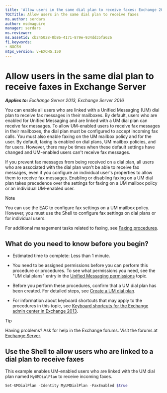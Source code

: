 ```yaml
---
title: 'Allow users in the same dial plan to receive faxes: Exchange 2013 Help'
TOCTitle: Allow users in the same dial plan to receive faxes
ms.author: serdars
author: msdmaguire
manager: serdars
ms.reviewer:
ms.assetid: cb245028-0b86-4171-879e-934dd35fa626
f1.keywords:
- NOCSH
mtps_version: v=EXCHG.150
---
```


# Allow users in the same dial plan to receive faxes in Exchange Server

_**Applies to:** Exchange Server 2013, Exchange Server 2016_

You can enable all users who are linked with a Unified Messaging (UM) dial plan to receive fax messages in their mailboxes. By default, users who are enabled for Unified Messaging and are linked with a UM dial plan can receive fax messages. To allow UM-enabled users to receive fax messages in their mailboxes, the dial plan must be configured to accept incoming fax calls. You must also enable faxing on the UM mailbox policy and for the user. By default, faxing is enabled on dial plans, UM mailbox policies, and for users. However, there may be times when these default settings have changed and UM-enabled users can't receive fax messages.

If you prevent fax messages from being received on a dial plan, all users who are associated with the dial plan won't be able to receive fax messages, even if you configure an individual user's properties to allow them to receive fax messages. Enabling or disabling faxing on a UM dial plan takes precedence over the settings for faxing on a UM mailbox policy or an individual UM-enabled user.

> [!NOTE]
> You can use the EAC to configure fax settings on a UM mailbox policy. However, you must use the Shell to configure fax settings on dial plans or for individual users.

For additional management tasks related to faxing, see [Faxing procedures](faxing-procedures-exchange-2013-help.md).

## What do you need to know before you begin?

- Estimated time to complete: Less than 1 minute.

- You need to be assigned permissions before you can perform this procedure or procedures. To see what permissions you need, see the "UM dial plans" entry in the [Unified Messaging permissions](unified-messaging-permissions-exchange-2013-help.md) topic.

- Before you perform these procedures, confirm that a UM dial plan has been created. For detailed steps, see [Create a UM dial plan](create-um-dial-plan-exchange-2013-help.md).

- For information about keyboard shortcuts that may apply to the procedures in this topic, see [Keyboard shortcuts for the Exchange admin center in Exchange 2013](keyboard-shortcuts-in-the-exchange-admin-center-2013-help.md).

> [!TIP]
> Having problems? Ask for help in the Exchange forums. Visit the forums at [Exchange Server](https://social.technet.microsoft.com/forums/office/home?category=exchangeserver).

## Use the Shell to allow users who are linked to a dial plan to receive faxes

This example enables UM-enabled users who are linked with the UM dial plan named `MyUMDialPlan` to receive incoming faxes.

```powershell
Set-UMDialPlan -Identity MyUMDialPlan -FaxEnabled $true
```
